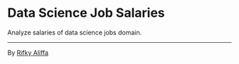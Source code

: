 # Data Science Job Salaries

Analyze salaries of data science jobs domain.

---

By [Rifky Aliffa](https://github.com/Penzragon)
